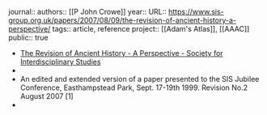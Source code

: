 journal:: 
authors:: [[P John Crowe]] 
year::
URL:: https://www.sis-group.org.uk/papers/2007/08/09/the-revision-of-ancient-history-a-perspective/
tags:: article, reference
project:: [[Adam's Atlas]], [[AAAC]] 
public:: true

- [The Revision of Ancient History - A Perspective - Society for Interdisciplinary Studies](https://www.sis-group.org.uk/papers/2007/08/09/the-revision-of-ancient-history-a-perspective/)
-
- An edited and extended version of a paper presented to the SIS Jubilee Conference, Easthampstead Park, Sept. 17-19th 1999. Revision No.2 August 2007 [1]
-